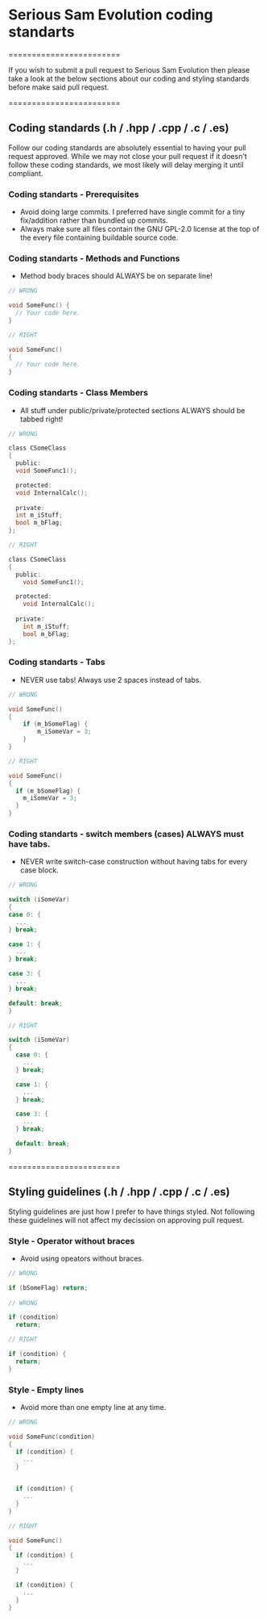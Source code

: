 # Serious Sam Evolution coding standarts
========================

If you wish to submit a pull request to Serious Sam Evolution then please take a look at the below sections about our coding and styling standards before make said pull request.

========================
## Coding standards (.h / .hpp / .cpp / .c / .es)
Follow our coding standards are absolutely essential to having your pull request approved. While we may not close your pull request if it doesn't follow these coding standards, we most likely will delay merging it until compliant.

### Coding standarts - Prerequisites
- Avoid doing large commits. I preferred have single commit for a tiny fix/addition rather than bundled up commits.
- Always make sure all files contain the GNU GPL-2.0 license at the top of the every file containing buildable source code.

### Coding standarts - Methods and Functions
- Method body braces should ALWAYS be on separate line!

```C
// WRONG

void SomeFunc() {
  // Your code here.
}

// RIGHT

void SomeFunc()
{
  // Your code here.
}
```

### Coding standarts - Class Members
- All stuff under public/private/protected sections ALWAYS should be tabbed right!

```C
// WRONG

class CSomeClass
{
  public:
  void SomeFunc1();

  protected:
  void InternalCalc();
    
  private:
  int m_iStuff;
  bool m_bFlag;
};

// RIGHT

class CSomeClass
{
  public:
    void SomeFunc1();

  protected:
    void InternalCalc();
    
  private:
    int m_iStuff;
    bool m_bFlag;
};
```

### Coding standarts - Tabs
- NEVER use tabs! Always use 2 spaces instead of tabs.
```C
// WRONG

void SomeFunc()
{
    if (m_bSomeFlag) {
        m_iSomeVar = 3;
    }
}

// RIGHT

void SomeFunc()
{
  if (m_bSomeFlag) {
    m_iSomeVar = 3;
  }
}
```

### Coding standarts - switch members (cases) ALWAYS must have tabs.
- NEVER write switch-case construction without having tabs for every case block.
```C
// WRONG

switch (iSomeVar)
{
case 0: {
  ...
} break;

case 1: {
  ...
} break;

case 3: {
  ...
} break;

default: break;    
}

// RIGHT

switch (iSomeVar)
{
  case 0: {
    ...
  } break;

  case 1: {
    ...
  } break;

  case 3: {
    ...
  } break;

  default: break;    
}
```

========================
## Styling guidelines (.h / .hpp / .cpp / .c / .es)
Styling guidelines are just how I prefer to have things styled. Not following these guidelines will not affect my decission on approving pull request.

### Style - Operator without braces
- Avoid using opeators without braces.
```C
// WRONG

if (bSomeFlag) return;
  
// WRONG

if (condition)
  return;

// RIGHT

if (condition) {
  return;
}
```

### Style - Empty lines
- Avoid more than one empty line at any time.
```C
// WRONG

void SomeFunc(condition)
{
  if (condition) {
    ...
  }
  

  if (condition) {
    ...
  }
}

// RIGHT

void SomeFunc()
{
  if (condition) {
    ...
  }

  if (condition) {
    ...
  }
}
```
